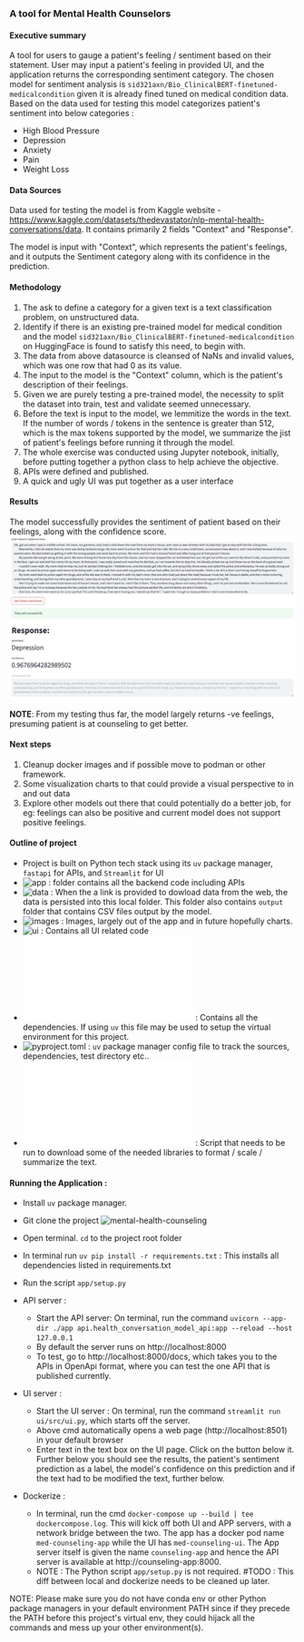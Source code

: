 ### A tool for Mental Health Counselors

#### Executive summary
A tool for users to gauge a patient's feeling / sentiment based on their statement. 
User may input a patient's feeling in provided UI, and the application returns the corresponding sentiment category.
The chosen model for sentiment analysis is `sid321axn/Bio_ClinicalBERT-finetuned-medicalcondition` given it is already fined tuned on medical condition data. Based on the data used for testing this model categorizes patient's sentiment into below categories : 
- High Blood Pressure
- Depression
- Anxiety
- Pain
- Weight Loss


#### Data Sources
Data used for testing the model is from Kaggle website - https://www.kaggle.com/datasets/thedevastator/nlp-mental-health-conversations/data. It contains primarily 2 fields "Context" and "Response". 

The model is input with "Context", which represents the patient's feelings, and it outputs the Sentiment category along with its confidence in the prediction.


#### Methodology
1. The ask to define a category for a given text is a text classification problem, on unstructured data.
2. Identify if there is an existing pre-trained model for medical condition and the model `sid321axn/Bio_ClinicalBERT-finetuned-medicalcondition` on HuggingFace is found to satisfy this need, to begin with.
3. The data from above datasource is cleansed of NaNs and invalid values, which was one row that had 0 as its value.
4. The input to the model is the "Context" column, which is the patient's description of their feelings.
5. Given we are purely testing a pre-trained model, the necessity to split the dataset into train, test and validate seemed unnecessary.
6. Before the text is input to the model, we lemmitize the words in the text. If the number of words / tokens in the sentence is greater than 512, which is the max tokens supported by the model, we summarize the jist of patient's feelings before running it through the model.
7. The whole exercise was conducted using Jupyter notebook, initially, before putting together a python class to help achieve the objective.
8. APIs were defined and published.
9. A quick and ugly UI was put together as a user interface


#### Results
The model successfully provides the sentiment of patient based on their feelings, along with the confidence score.
![UI Screenshot](images/UIScreenshot.jpg)

**NOTE**: From my testing thus far, the model largely returns -ve feelings, presuming patient is at counseling to get better.

#### Next steps
1. Cleanup docker images and if possible move to podman or other framework.
2. Some visualization charts to that could provide a visual perspective to in and out data
3. Explore other models out there that could potentially do a better job, for eg: feelings can also be positive and current model does not support positive feelings.

#### Outline of project
- Project is built on Python tech stack using its `uv` package manager, `fastapi` for APIs, and `Streamlit` for UI
- ![app](./app/) : folder contains all the backend code including APIs
- ![data](./data/) : When the a link is provided to dowload data from the web, the data is persisted into this local folder. This folder also contains `output` folder that contains CSV files output by the model.
- ![images](./images/) : Images, largely out of the app and in future hopefully charts.
- ![ui](./ui/) : Contains all UI related code
- ![requirements.txt](requirements.txt) : Contains all the dependencies. If using `uv` this file may be used to setup the virtual environment for this project.
- ![pyproject.toml](pyproject.toml) : `uv` package manager config file to track the sources, dependencies, test directory etc..
- ![setup](setup.py) : Script that needs to be run to download some of the needed libraries to format / scale / summarize the text.


#### Running the Application :
- Install `uv` package manager.
- Git clone the project ![mental-health-counseling](.)
- Open terminal. `cd` to the project root folder
- In terminal run `uv pip install -r requirements.txt` : This installs all dependencies listed in requirements.txt
- Run the script `app/setup.py`
- API server : 
    - Start the API server: On terminal, run the command `uvicorn --app-dir ./app api.health_conversation_model_api:app --reload --host 127.0.0.1`
    - By default the server runs on http://localhost:8000
    - To test, go to http://localhost:8000/docs, which takes you to the APIs in OpenApi format, where you can test the one API that is published currently.
    
- UI server : 
    - Start the UI server : On terminal, run the command `streamlit run ui/src/ui.py`, which starts off the server.
    - Above cmd automatically opens a web page (http://localhost:8501) in your default browser
    - Enter text in the text box on the UI page. Click on the button below it. Further below you should see the results, the patient's sentiment prediction as a label, the model's confidence on this prediction and if the text had to be modified the text, further below.

- Dockerize : 
    - In terminal, run the cmd `docker-compose up --build | tee dockercompose.log`. This will kick off both UI and APP servers, with a network bridge between the two. The app has a docker pod name `med-counseling-app` while the UI has `med-counseling-ui`. The App server itself is given the name `counseling-app` and hence the API server is available at http://counseling-app:8000.
    - NOTE : The Python script `app/setup.py` is not required. #TODO : This diff between local and dockerize needs to be cleaned up later.

NOTE: Please make sure you do not have conda env or other Python package managers in your default environment PATH since if they precede the PATH before this project's virtual env, they could hijack all the commands and mess up your other environment(s).
